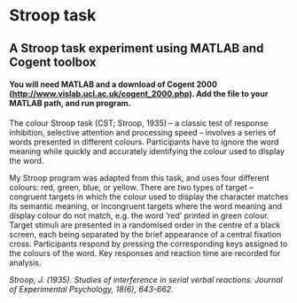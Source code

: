 # Stroop task
## A Stroop task experiment using MATLAB and Cogent toolbox
#### You will need MATLAB and a download of Cogent 2000 (http://www.vislab.ucl.ac.uk/cogent_2000.php). Add the file to your MATLAB path, and run program.

The colour Stroop task (CST; Stroop, 1935) – a classic test of response inhibition, selective attention and processing speed – involves a series of words presented in different colours.  Participants have to ignore the word meaning while quickly and accurately identifying the colour used to display the word.

My Stroop program was adapted from this task, and uses four different colours: red, green, blue, or yellow. There are two types of target – congruent targets in which the colour used to display the character matches its semantic meaning, or incongruent targets where the word meaning and display colour do not match, e.g. the word ‘red’ printed in green colour.  Target stimuli are presented in a randomised order in the centre of a black screen, each being separated by the brief appearance of a central fixation cross.  Participants respond by pressing the corresponding keys assigned to the colours of the word.  Key responses and reaction time are recorded for analysis.

_Stroop, J. (1935). Studies of interference in serial verbal reactions. Journal of Experimental Psychology, 18(6), 643-662._
